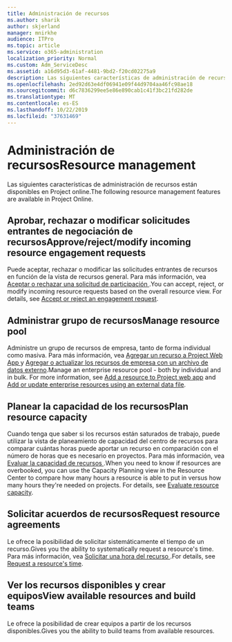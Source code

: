 ```yaml
---
title: Administración de recursos
ms.author: sharik
author: skjerland
manager: mnirkhe
audience: ITPro
ms.topic: article
ms.service: o365-administration
localization_priority: Normal
ms.custom: Adm_ServiceDesc
ms.assetid: a16d95d3-61af-4481-9bd2-f20cd02275a9
description: Las siguientes características de administración de recursos están disponibles en Project online.
ms.openlocfilehash: 2ed92d63e4df06941e09f44d9704aa46fc98ae18
ms.sourcegitcommit: d6c7836299ee5e86e890cab1c41f3bc21fd282de
ms.translationtype: MT
ms.contentlocale: es-ES
ms.lasthandoff: 10/22/2019
ms.locfileid: "37631469"
---
```

# <a name="resource-management"></a><span data-ttu-id="bf4b8-103">Administración de recursos</span><span class="sxs-lookup"><span data-stu-id="bf4b8-103">Resource management</span></span>

<span data-ttu-id="bf4b8-104">Las siguientes características de administración de recursos están disponibles en Project online.</span><span class="sxs-lookup"><span data-stu-id="bf4b8-104">The following resource management features are available in Project Online.</span></span>
  
## <a name="approverejectmodify-incoming-resource-engagement-requests"></a><span data-ttu-id="bf4b8-105">Aprobar, rechazar o modificar solicitudes entrantes de negociación de recursos</span><span class="sxs-lookup"><span data-stu-id="bf4b8-105">Approve/reject/modify incoming resource engagement requests</span></span>

<span data-ttu-id="bf4b8-p101">Puede aceptar, rechazar o modificar las solicitudes entrantes de recursos en función de la vista de recursos general. Para más información, vea [Aceptar o rechazar una solicitud de participación ](http://go.microsoft.com/fwlink/?LinkID=823659&amp;clcid=0x409).</span><span class="sxs-lookup"><span data-stu-id="bf4b8-p101">You can accept, reject, or modify incoming resource requests based on the overall resource view. For details, see [Accept or reject an engagement request](http://go.microsoft.com/fwlink/?LinkID=823659&amp;clcid=0x409).</span></span>
  
## <a name="manage-resource-pool"></a><span data-ttu-id="bf4b8-108">Administrar grupo de recursos</span><span class="sxs-lookup"><span data-stu-id="bf4b8-108">Manage resource pool</span></span>

<span data-ttu-id="bf4b8-p102">Administre un grupo de recursos de empresa, tanto de forma individual como masiva. Para más información, vea [Agregar un recurso a Project Web App ](http://go.microsoft.com/fwlink/?LinkID=823660&amp;clcid=0x409) y [Agregar o actualizar los recursos de empresa con un archivo de datos externo](http://go.microsoft.com/fwlink/?LinkID=823661&amp;clcid=0x409).</span><span class="sxs-lookup"><span data-stu-id="bf4b8-p102">Manage an enterprise resource pool - both by individual and in bulk. For more information, see [Add a resource to Project web app](http://go.microsoft.com/fwlink/?LinkID=823660&amp;clcid=0x409) and [Add or update enterprise resources using an external data file](http://go.microsoft.com/fwlink/?LinkID=823661&amp;clcid=0x409).</span></span>
  
## <a name="plan-resource-capacity"></a><span data-ttu-id="bf4b8-111">Planear la capacidad de los recursos</span><span class="sxs-lookup"><span data-stu-id="bf4b8-111">Plan resource capacity</span></span>

<span data-ttu-id="bf4b8-p103">Cuando tenga que saber si los recursos están saturados de trabajo, puede utilizar la vista de planeamiento de capacidad del centro de recursos para comparar cuántas horas puede aportar un recurso en comparación con el número de horas que es necesario en proyectos. Para más información, vea [Evaluar la capacidad de recursos ](http://go.microsoft.com/fwlink/?LinkID=823662&amp;clcid=0x409).</span><span class="sxs-lookup"><span data-stu-id="bf4b8-p103">When you need to know if resources are overbooked, you can use the Capacity Planning view in the Resource Center to compare how many hours a resource is able to put in versus how many hours they're needed on projects. For details, see [Evaluate resource capacity](http://go.microsoft.com/fwlink/?LinkID=823662&amp;clcid=0x409).</span></span>
  
## <a name="request-resource-agreements"></a><span data-ttu-id="bf4b8-114">Solicitar acuerdos de recursos</span><span class="sxs-lookup"><span data-stu-id="bf4b8-114">Request resource agreements</span></span>

<span data-ttu-id="bf4b8-115">Le ofrece la posibilidad de solicitar sistemáticamente el tiempo de un recurso.</span><span class="sxs-lookup"><span data-stu-id="bf4b8-115">Gives you the ability to systematically request a resource's time.</span></span> <span data-ttu-id="bf4b8-116">Para más información, vea [Solicitar una hora del recurso ](http://go.microsoft.com/fwlink/?LinkID=823663&amp;clcid=0x409).</span><span class="sxs-lookup"><span data-stu-id="bf4b8-116">For details, see [Request a resource's time](http://go.microsoft.com/fwlink/?LinkID=823663&amp;clcid=0x409).</span></span>
  
## <a name="view-available-resources-and-build-teams"></a><span data-ttu-id="bf4b8-117">Ver los recursos disponibles y crear equipos</span><span class="sxs-lookup"><span data-stu-id="bf4b8-117">View available resources and build teams</span></span>

<span data-ttu-id="bf4b8-118">Le ofrece la posibilidad de crear equipos a partir de los recursos disponibles.</span><span class="sxs-lookup"><span data-stu-id="bf4b8-118">Gives you the ability to build teams from available resources.</span></span>
  